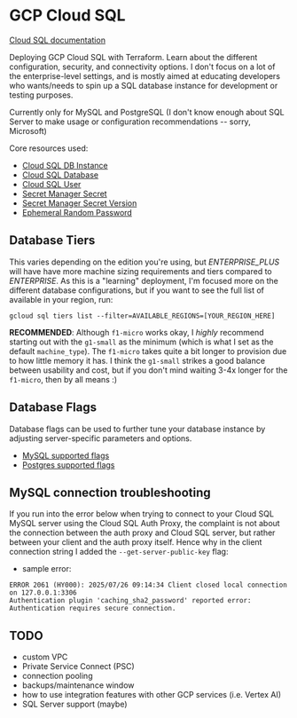# GCP Cloud SQL

[Cloud SQL documentation](https://cloud.google.com/sql/docs/introduction)

Deploying GCP Cloud SQL with Terraform.  Learn about the different configuration, security, and connectivity options.  I don't focus on a lot of the enterprise-level settings, and is mostly aimed at educating developers who wants/needs to spin up a SQL database instance for development or testing purposes.

Currently only for MySQL and PostgreSQL (I don't know enough about SQL Server to make usage or configuration recommendations -- sorry, Microsoft)

Core resources used:
- [Cloud SQL DB Instance](https://registry.terraform.io/providers/hashicorp/google/latest/docs/resources/sql_database_instance)
- [Cloud SQL Database](https://registry.terraform.io/providers/hashicorp/google/latest/docs/resources/sql_database)
- [Cloud SQL User](https://registry.terraform.io/providers/hashicorp/google/latest/docs/resources/sql_user)
- [Secret Manager Secret](https://registry.terraform.io/providers/hashicorp/google/latest/docs/resources/secret_manager_secret)
- [Secret Manager Secret Version](https://registry.terraform.io/providers/hashicorp/google/latest/docs/resources/secret_manager_secret_version)
- [Ephemeral Random Password](https://registry.terraform.io/providers/hashicorp/random/latest/docs/ephemeral-resources/password)


## Database Tiers
This varies depending on the edition you're using, but *ENTERPRISE_PLUS* will have have more machine sizing requirements and tiers compared to *ENTERPRISE*.  As this is a "learning" deployment, I'm focused more on the different database configurations, but if you want to see the full list of available in your region, run:
```
gcloud sql tiers list --filter=AVAILABLE_REGIONS=[YOUR_REGION_HERE]
```

**RECOMMENDED**: Although `f1-micro` works okay, I *highly* recommend starting out with the `g1-small` as the minimum (which is what I set as the default `machine_type`). The `f1-micro` takes quite a bit longer to provision due to how little memory it has. I think the `g1-small` strikes a good balance between usability and cost, but if you don't mind waiting 3-4x longer for the `f1-micro`, then by all means :)


## Database Flags
Database flags can be used to further tune your database instance by adjusting server-specific parameters and options.

- [MySQL supported flags](https://cloud.google.com/sql/docs/mysql/flags#list-flags-mysql)
- [Postgres supported flags](https://cloud.google.com/sql/docs/postgres/flags#list-flags-postgres)


## MySQL connection troubleshooting
If you run into the error below when trying to connect to your Cloud SQL MySQL server using the Cloud SQL Auth Proxy, the complaint is not about the connection between the auth proxy and Cloud SQL server, but rather between your client and the auth proxy itself.  Hence why in the client connection string I added the `--get-server-public-key` flag:

- sample error:
```
ERROR 2061 (HY000): 2025/07/26 09:14:34 Client closed local connection on 127.0.0.1:3306
Authentication plugin 'caching_sha2_password' reported error: Authentication requires secure connection.
```


## TODO
- custom VPC
- Private Service Connect (PSC)
- connection pooling
- backups/maintenance window
- how to use integration features with other GCP services (i.e. Vertex AI)
- SQL Server support (maybe)
